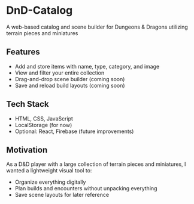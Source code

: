 # DnD-Catalog
A web-based catalog and scene builder for Dungeons & Dragons utilizing terrain pieces and miniatures

## Features
- Add and store items with name, type, category, and image
- View and filter your entire collection
- Drag-and-drop scene builder (coming soon)
- Save and reload build layouts (coming soon)

## Tech Stack
- HTML, CSS, JavaScript
- LocalStorage (for now)
- Optional: React, Firebase (future improvements)

## Motivation 
As a D&D player with a large collection of terrain pieces and miniatures, I wanted a lightweight visual tool to:
- Organize everything digitally
- Plan builds and encounters without unpacking everything
- Save scene layouts for later reference
